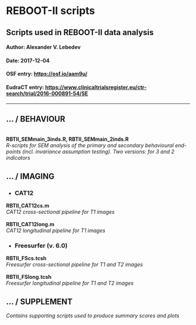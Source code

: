 # REBOOT-II scripts
Scripts used in REBOOT-II data analysis
---
#### Author: Alexander V. Lebedev 
#### Date: 2017-12-04
#### OSF entry: https://osf.io/aam9u/
#### EudraCT entry: https://www.clinicaltrialsregister.eu/ctr-search/trial/2016-000891-54/SE
---

## ... / BEHAVIOUR
\
**RBTII_SEMmain_3inds.R, RBTII_SEMmain_2inds.R** \
_R-scripts for SEM analysis of the primary and secondary behavioural end-points
(incl. invariance assumption testing). Two versions: for 3 and 2 indicators_

## ... / IMAGING
* ### CAT12
**RBTII_CAT12cs.m** \
_CAT12 cross-sectional pipeline for T1 images_ \
\
**RBTII_CAT12long.m** \
_CAT12 longitudinal pipeline for T1 images_

* ### Freesurfer (v. 6.0)
**RBTII_FScs.tcsh** \
_Freesurfer cross-sectional pipeline for T1 and T2 images_ \
\
**RBTII_FSlong.tcsh** \
_Freesurfer longitudinal pipeline for T1 and T2 images_

## ... / SUPPLEMENT
_Contains supporting scripts used to produce summary scores and plots_


